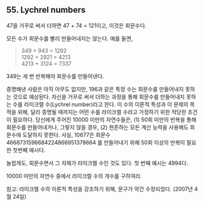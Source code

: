 ## 55. Lychrel numbers

47을 거꾸로 써서 더하면 47 + 74 = 121이고, 이것은 회문수다.

모든 수가 회문수를 빨리 만들어내지는 않는다. 예를 들면,

> 349 + 943 = 1292<br>
> 1292 + 2921 = 4213<br>
> 4213 + 3124 = 7337

349는 세 번 반복해야 회문수를 만들어낸다.

증명해낸 사람은 아직 아무도 없지만, 196과 같은 특정 수는 회문수를 만들어내지 못하는 것으로 예상된다.
자신을 거꾸로 써서 더하는 과정을 통해 회문수를 만들어내지 못하는 수를 라이크렐 수(Lychrel number)라고 한다.
이 수의 이론적 특성과 이 문제의 목적을 위해, 달리 증명될 때까지는 어떤 수를 라이크렐 수라고 가정하기 위한 적당한 조건이 필요하다.
당신에게 주어진 10000 미만의 자연수들은, (1) 50회 미만의 반복을 통해 회문수를 만들어내거나, 그렇지 않을 경우, (2) 현존하는 모든 계산 능력을 사용해도 회문수에 도달하지 못한다.
사실, 10677은 회문수 4668731596684224866951378664 를 만들어내기 위해 50회 이상의 반복이 필요한 첫번째 예시다.

놀랍게도, 회문수면서 그 자체가 라이크렐 수인 것도 있다. 첫 번째 예시는 4994다.

10000 미만의 자연수 중에서 라이크렐 수의 개수를 구하여라.

참고: 라이크렐 수의 이론적 특성을 강조하기 위해, 문구가 약간 수정되었다. (2007년 4월 24일)
